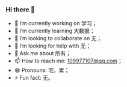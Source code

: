 ### Hi there 👋

- 🔭 I’m currently working on 学习；
- 🌱 I’m currently learning 大数据；
- 👯 I’m looking to collaborate on 无；
- 🤔 I’m looking for help with 无；
- 💬 Ask me about 所有；
- 📫 How to reach me: 109977107@qq.com；
- 😄 Pronouns: 宅，累；
- ⚡ Fun fact: 无。
